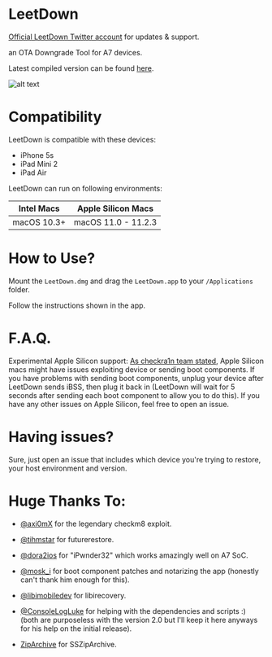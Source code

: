 # LeetDown

[Official LeetDown Twitter account](https://twitter.com/LeetDownApp) for updates & support. 


an OTA Downgrade Tool for A7 devices.


Latest compiled version can be found [here](https://github.com/rA9stuff/LeetDown/releases).

![alt text](https://i.imgur.com/6oNI4kV.png)


# Compatibility

LeetDown is compatible with these devices:


* iPhone 5s
* iPad Mini 2
* iPad Air


LeetDown can run on following environments:

| Intel Macs    | Apple Silicon Macs |
| ------------- |:-------------:|
| macOS 10.3+   | macOS 11.0 - 11.2.3 |

# How to Use?

Mount the `LeetDown.dmg` and drag the `LeetDown.app` to your `/Applications` folder.

Follow the instructions shown in the app.

# F.A.Q.

Experimental Apple Silicon support: [As checkra1n team stated](https://checkra.in/news/2021/04/M1-announcement), Apple Silicon macs might have issues exploiting device or sending boot components. If you have problems with sending boot components, unplug your device after LeetDown sends iBSS, then plug it back in (LeetDown will wait for 5 seconds after sending each boot component to allow you to do this). If you have any other issues on Apple Silicon, feel free to open an issue.

# Having issues?

Sure, just open an issue that includes which device you're trying to restore, your host environment and version.

# Huge Thanks To:

* [@axi0mX](https://twitter.com/axi0mX) for the legendary checkm8 exploit.

* [@tihmstar](https://twitter.com/tihmstar) for futurerestore.

* [@dora2ios](https://twitter.com/dora2ios) for "iPwnder32" which works amazingly well on A7 SoC.

* [@mosk_i](https://twitter.com/mosk_i) for boot component patches and notarizing the app (honestly can't thank him enough for this).

* [@libimobiledev](https://twitter.com/libimobiledev) for libirecovery.

* [@ConsoleLogLuke](https://twitter.com/ConsoleLogLuke) for helping with the dependencies and scripts :) (both are purposeless with the version 2.0 but I'll keep it here anyways for his help on the initial release).

* [ZipArchive](https://github.com/ZipArchive/ZipArchive) for SSZipArchive. 
